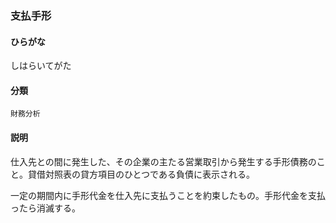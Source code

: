 <div style="display:none;">

## [あ行](securities-terms?id=あ行)
## [か行](securities-terms?id=か行)
## [さ行](securities-terms?id=さ行)

</div>

### 支払手形

#### ひらがな

しはらいてがた

#### 分類

`財務分析`

#### 説明

仕入先との間に発生した、その企業の主たる営業取引から発生する手形債務のこと。貸借対照表の貸方項目のひとつである負債に表示される。
一定の期間内に手形代金を仕入先に支払うことを約束したもの。手形代金を支払ったら消滅する。

<div style="display:none;">

## [た行](securities-terms?id=た行)
## [な行](securities-terms?id=な行)
## [は行](securities-terms?id=は行)
## [ま行](securities-terms?id=ま行)
## [や行](securities-terms?id=や行)
## [ら行](securities-terms?id=ら行)
## [わ行](securities-terms?id=わ行)
## [英数字・記号](securities-terms?id=英数字・記号)

</div>

